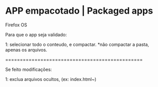 APP empacotado | Packaged apps
=============
Firefox OS

Para que o app seja validado:

1: selecionar todo o conteudo, e compactar. 
    *não compactar a pasta, apenas os arquivos.
    

===============================================

Se feito modificações:

1: exclua arquivos ocultos, (ex: index.html~)


